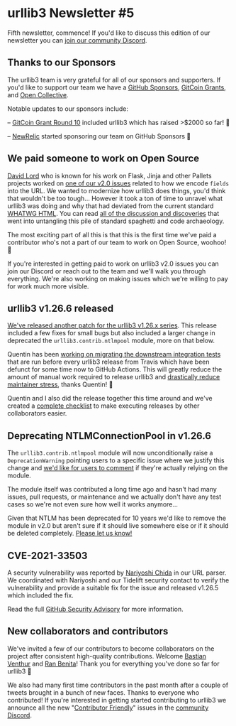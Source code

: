# urllib3 Newsletter #5

Fifth newsletter, commence! If you'd like to discuss this edition of our newsletter
you can [join our community Discord](https://discord.gg/urllib3).

## Thanks to our Sponsors

The urllib3 team is very grateful for all of our sponsors and supporters.
If you'd like to support our team we have a [GitHub Sponsors](https://github.com/sponsors/urllib3), [GitCoin Grants](https://gitcoin.co/grants/65/urllib3), and [Open Collective](https://opencollective.com/urllib3).

Notable updates to our sponsors include:

– [GitCoin Grant Round 10](https://gitcoin.co/grants/65/urllib3) included urllib3 which has raised >$2000 so far! 🎉

– [NewRelic](https://github.com/newrelic) started sponsoring our team on GitHub Sponsors 👏

## We paid someone to work on Open Source

[David Lord](https://github.com/davidism) who is known for his work on Flask, Jinja and other Pallets
projects worked on [one of our v2.0 issues](https://github.com/urllib3/urllib3/issues/1062) related to how we encode `fields`
into the URL. We wanted to modernize how urllib3 does things, you'd think that wouldn't be too tough... However it took a ton of time to unravel what urllib3 was doing
and why that had deviated from the current standard [WHATWG HTML](https://github.com/urllib3/urllib3/issues/1062).
You can read [all of the discussion and discoveries](https://github.com/urllib3/urllib3/issues/1062#issuecomment-857981186) that went into untangling this pile of standard spaghetti and code archaeology.

The most exciting part of all this is that this is the first time we've paid
a contributor who's not a part of our team to work on Open Source, woohoo! 🥳

If you're interested in getting paid to work on urllib3 v2.0 issues you
can join our Discord or reach out to the team and we'll walk you through everything.
We're also working on making issues which we're willing to pay for work much
more visible.

## urllib3 v1.26.6 released

[We've released another patch for the urllib3 v1.26.x series](https://github.com/urllib3/urllib3/releases/tag/1.26.6).
This release included a few fixes for small bugs but also included a larger change in
deprecated the `urllib3.contrib.ntlmpool` module, more on that below.

Quentin has been [working on migrating the downstream integration tests](https://github.com/urllib3/urllib3/pull/2304)
that are run before every urllib3 release from Travis which have been defunct for
some time now to GitHub Actions. This will greatly reduce the amount of manual
work required to release urllib3 and [drastically reduce maintainer stress](https://twitter.com/sethmlarson/status/1397603959733243908),
thanks Quentin! 🙇

Quentin and I also did the release together this time around and we've created
a [complete checklist](https://github.com/urllib3/urllib3/issues/2307) to make executing releases by other collaborators easier.

## Deprecating NTLMConnectionPool in v1.26.6

The `urllib3.contrib.ntlmpool` module will now unconditionally raise a `DeprecationWarning` pointing
users to a specific issue where we justify this change and
[we'd like for users to comment](https://github.com/urllib3/urllib3/issues/2282)
if they're actually relying on the module.

The module itself was contributed a long time ago and hasn't had many issues,
pull requests, or maintenance and we actually don't have any
test cases so we're not even sure how well it works anymore...

Given that NTLM has been deprecated for 10 years we'd like to remove the
module in v2.0 but aren't sure if it should live somewhere else or if it
should be deleted completely. [Please let us know!](https://github.com/urllib3/urllib3/issues/2282)

## CVE-2021-33503

A security vulnerability was reported by [Nariyoshi Chida](https://github.com/NariyoshiChida)
in our URL parser. We coordinated with Nariyoshi and our Tidelift security contact to verify
the vulnerability and provide a suitable fix for the issue and released v1.26.5 which included the fix.

Read the full [GitHub Security Advisory](https://github.com/urllib3/urllib3/security/advisories/GHSA-q2q7-5pp4-w6pg)
for more information.

## New collaborators and contributors

We've invited a few of our contributors to become collaborators on the project
after consistent high-quality contributions. Welcome [Bastian Venthur](https://github.com/venthur)
and [Ran Benita](https://github.com/bluetech)! Thank you for everything you've done so far for urllib3 👏

We also had many first time contributors in the past month after a couple of tweets
brought in a bunch of new faces. Thanks to everyone who contributed! If you're
interested in getting started contributing to urllib3 we announce all the new
"[Contributor Friendly](https://github.com/urllib3/urllib3/issues?q=is%3Aissue+is%3Aopen+label%3A%22Contributor+Friendly+%E2%99%A5%22)"
issues in the [community Discord](https://discord.gg/urllib3).
